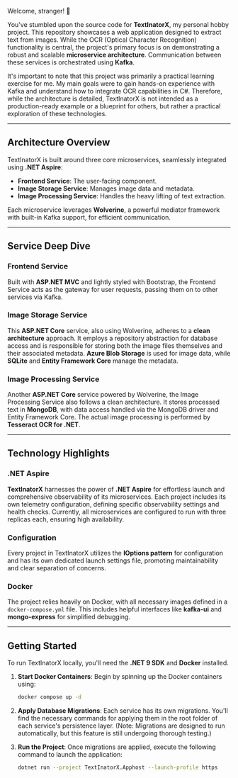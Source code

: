 ﻿Welcome, stranger\! 👋

You've stumbled upon the source code for **TextInatorX**, my personal hobby project. This repository showcases a web application designed to extract text from images. While the OCR (Optical Character Recognition) functionality is central, the project's primary focus is on demonstrating a robust and scalable **microservice architecture**. Communication between these services is orchestrated using **Kafka**.

It's important to note that this project was primarily a practical learning exercise for me. My main goals were to gain hands-on experience with Kafka and understand how to integrate OCR capabilities in C#. Therefore, while the architecture is detailed, TextInatorX is not intended as a production-ready example or a blueprint for others, but rather a practical exploration of these technologies.

-----

## Architecture Overview

TextInatorX is built around three core microservices, seamlessly integrated using **.NET Aspire**:

* **Frontend Service**: The user-facing component.
* **Image Storage Service**: Manages image data and metadata.
* **Image Processing Service**: Handles the heavy lifting of text extraction.

Each microservice leverages **Wolverine**, a powerful mediator framework with built-in Kafka support, for efficient communication.

-----

## Service Deep Dive

### Frontend Service

Built with **ASP.NET MVC** and lightly styled with Bootstrap, the Frontend Service acts as the gateway for user requests, passing them on to other services via Kafka.

### Image Storage Service

This **ASP.NET Core** service, also using Wolverine, adheres to a **clean architecture** approach. It employs a repository abstraction for database access and is responsible for storing both the image files themselves and their associated metadata. **Azure Blob Storage** is used for image data, while **SQLite** and **Entity Framework Core** manage the metadata.

### Image Processing Service

Another **ASP.NET Core** service powered by Wolverine, the Image Processing Service also follows a clean architecture. It stores processed text in **MongoDB**, with data access handled via the MongoDB driver and Entity Framework Core. The actual image processing is performed by **Tesseract OCR for .NET**.

-----

## Technology Highlights

### .NET Aspire

**TextInatorX** harnesses the power of **.NET Aspire** for effortless launch and comprehensive observability of its microservices. Each project includes its own telemetry configuration, defining specific observability settings and health checks. Currently, all microservices are configured to run with three replicas each, ensuring high availability.

### Configuration

Every project in TextInatorX utilizes the **IOptions pattern** for configuration and has its own dedicated launch settings file, promoting maintainability and clear separation of concerns.

### Docker

The project relies heavily on Docker, with all necessary images defined in a `docker-compose.yml` file. This includes helpful interfaces like **kafka-ui** and **mongo-express** for simplified debugging.

-----

## Getting Started

To run TextInatorX locally, you'll need the **.NET 9 SDK** and **Docker** installed.

1.  **Start Docker Containers**:
    Begin by spinning up the Docker containers using:

    ```bash
    docker compose up -d
    ```

2.  **Apply Database Migrations**:
    Each service has its own migrations. You'll find the necessary commands for applying them in the root folder of each service's persistence layer. (Note: Migrations are designed to run automatically, but this feature is still undergoing thorough testing.)

3.  **Run the Project**:
    Once migrations are applied, execute the following command to launch the application:

    ```bash
    dotnet run --project TextInatorX.Apphost --launch-profile https
    ```
